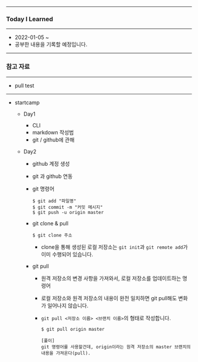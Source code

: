 ----

### **Today I Learned**

---

- 2022-01-05 ~
- 공부한 내용을 기록할 예정입니다.

---

### 참고 자료

----

- pull test

---

- startcamp

  - Day1

    - CLI
    - markdown 작성법
    - git / github에 관해

  - Day2

    - github 계정 생성

    - git 과 github 연동

    - git 명령어

      ```
      $ git add "파일명"
      $ git commit -m "커밋 메시지"
      $ git push -u origin master
      ```

    - git clone & pull 

      ```
      $ git clone 주소 
      ```

      - clone을 통해 생성된 로컬 저장소는 `git init`과 `git remote add`가 이미 수행되어 있습니다. 

    - git pull 

      - 원격 저장소의 변경 사항을 가져와서, 로컬 저장소를 업데이트하는 명령어

      - 로컬 저장소와 원격 저장소의 내용이 완전 일치하면 git pull해도 변화가 일어나지 않습니다.

      - `git pull <저장소 이름> <브랜치 이름>`의 형태로 작성합니다.

        ```
        $ git pull origin master
        
        [풀이]
        git 명령어를 사용할건데, origin이라는 원격 저장소의 master 브랜치의 내용을 가져온다(pull).
        ```

        

